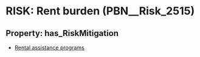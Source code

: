 # RISK: __Rent burden__ (PBN__Risk_2515)

## Property: has_RiskMitigation

* [Rental assistance programs](PBN__Mitigation_270)

